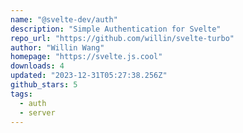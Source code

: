 ```yaml
---
name: "@svelte-dev/auth"
description: "Simple Authentication for Svelte"
repo_url: "https://github.com/willin/svelte-turbo"
author: "Willin Wang"
homepage: "https://svelte.js.cool"
downloads: 4
updated: "2023-12-31T05:27:38.256Z"
github_stars: 5
tags: 
  - auth
  - server
---
```

